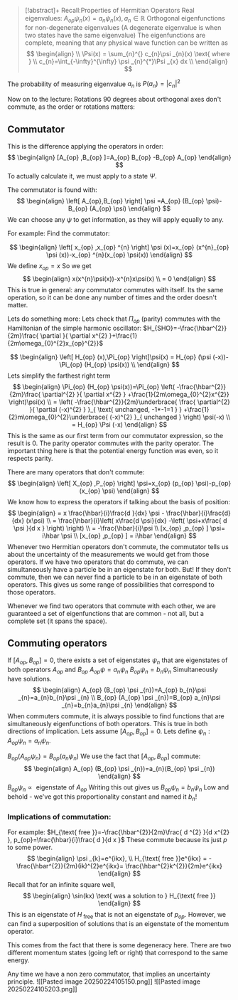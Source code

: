 
>[!abstract]+ Recall:Properties of Hermitian Operators
>Real eigenvalues: $A_{op}\psi _{n}(x)=a_{n}\psi _{n}(x), a_{n}\in \mathbb{R}^{}$
>Orthogonal eigenfunctions for non-degenerate eigenvalues
>(A degenerate eigenvalue is when two states have the same eigenvalue)
>The eigenfunctions are complete, meaning that any physical wave function can be written as 
>$$
>\begin{align}  \\
> \Psi(x) = \sum_{n}^{} c_{n}\psi _{n}(x) \text{ where } \\
>c_{n}=\int_{-\infty}^{\infty} \psi _{n}^{*}\Psi _{x} dx \\
>\end{align}
>$$


The probability of measuring eigenvalue $a_{n}$ is $P(a_{n})=\lvert c_{n} \rvert^{2}$

Now on to the lecture:
Rotations 90 degrees about orthogonal axes don't commute, as the order or rotations matters:


## Commutator
This is the difference applying the operators in order:
$$
\begin{align}
[A_{op}  ,B_{op}  ]=A_{op}  B_{op}  -B_{op}  A_{op}  
\end{align}
$$
To actually calculate it, we must apply to a state $\Psi$.

The commutator is found with:
$$
\begin{align}
\left[ A_{op},B_{op} \right] \psi =A_{op} (B_{op} \psi)-B_{op} (A_{op} \psi)
\end{align}
$$
We can choose any $\psi$ to get information, as they will apply equally to any.

For example:
Find the commutator:

$$
\begin{align}
\left[ x_{op} ,x_{op} ^{n} \right] \psi (x)=x_{op} (x^{n}_{op} \psi (x))-x_{op} ^{n}(x_{op} \psi(x))
\end{align}
$$
We define $x_{op}=x$
So we get
$$
\begin{align}
x(x^{n}\psi(x))-x^{n}x\psi(x) \\
= 0
\end{align}
$$
This is true in general: any commutator commutes with itself. Its the same operation, so it can be done any number of times and the order doesn't matter.

Lets do something more: Lets check that $\Pi_{op}$ (parity) commutes with the Hamiltonian of the simple harmonic oscillator: 
$H_{SHO}=-\frac{\hbar^{2}}{2m}\frac{ \partial  }{ \partial x^{2} }+\frac{1}{2m\omega_{0}^{2}x_{op}^{2}}$

$$
\begin{align}
\left[ H_{op} (x),\Pi_{op}  \right]\psi(x) = H_{op} (\psi (-x))-\Pi_{op} (H_{op} \psi(x)) \\
\end{align}
$$
Lets simplify the farthest right term 
$$
\begin{align}
\Pi_{op} (H_{op} \psi(x))=\Pi_{op} \left( -\frac{\hbar^{2}}{2m}\frac{ \partial^{2} }{ \partial x^{2} } +\frac{1}{2m\omega_{0}^{2}x^{2}} \right)\psi(x) \\
= \left( -\frac{\hbar^{2}}{2m}\underbrace{ \frac{ \partial^{2} }{ \partial (-x)^{2} } }_{ \text{ unchanged, -1*-1=1 } } +\frac{1}{2}m\omega_{0}^{2}\underbrace{ (-x)^{2} }_{ unchanged } \right) \psi(-x) \\
= H_{op} \Psi (-x)
\end{align}
$$
This is the same as our first term from our commutator expression, so the result is 0. The parity operator commutes with the parity operator. The important thing here is that the potential energy function was even, so it respects parity. 

There are many operators that don't commute:
$$
\begin{align}
\left[ X_{op} ,P_{op}  \right] \psi=x_{op} (p_{op} \psi)-p_{op} (x_{op} \psi)
\end{align}
$$
We know how to express the operators if talking about the basis of position:
$$
\begin{align}
= x \frac{\hbar}{i}\frac{d }{dx} \psi - \frac{\hbar}{i}\frac{d}{dx} (x\psi) \\
= \frac{\hbar}{i}\left( x\frac{d \psi}{dx} -\left( \psi+x\frac{ d \psi }{d x }  \right) \right) \\
= -\frac{\hbar}{i}\psi \\
[x_{op} ,p_{op} ] \psi= i\hbar \psi \\
[x_{op} ,p_{op} ] = i\hbar
\end{align}
$$
Whenever two Hermitian operators don't commute, the commutator tells us about the uncertainty of the measurements we would get from those operators. If we have two operators that do commute, we can simultaneously have a particle be in an eigenstate for both. But! If they don't commute, then we can never find a particle to be in an eigenstate of both operators. This gives us some range of possibilities that correspond to those operators.

Whenever we find two operators that commute with each other, we are guaranteed a set of eigenfunctions that are common - not all, but a complete set (it spans the space).

## Commuting operators
If $[A_{op},B_{op}]=0,$ there exists a set of eigenstates $\psi _{n}$ that are eigenstates of both operators $A_{op}\text{ and } B_{op}$
$A_{op}\psi=a_{n}\psi _{n}$
$B_{op}\psi _{n}=b_{n}\psi _{n}$
Simultaneously have solutions.
$$
\begin{align}
A_{op} (B_{op} \psi _{n})=A_{op} b_{n}\psi _{n}=a_{n}b_{n}\psi _{n} \\
B_{op} (A_{op} \psi _{n})=B_{op} a_{n}\psi _{n}=b_{n}a_{n}\psi _{n}
\end{align}
$$
 When commuters commute, it is always possible to find functions that are simultaneously eigenfunctions of both operators. This is true in both directions of implication.
Lets assume $[A_{op},B_{op}]=0$. Lets define $\psi _{n}:A_{op}\psi _{n}=a_{n}\psi _{n}$.

$B_{op}(A_{op}\psi _{n})=B_{op}(a_{n}\psi _{n})$
We use the fact that $[A_{op},B_{op}]$ commute:
$$
\begin{align}
A_{op} (B_{op} \psi _{n})=a_{n}(B_{op} \psi _{n})
\end{align}
$$
$B_{op}\psi _{n}\propto \text{ eigenstate of  } A_{op}$
Writing this out gives us
$B_{op}\psi _{n}=b_{n}\psi _{n}$
Low and behold - we've got this proportionality constant and named it $b_{n}$!




### Implications of commutation:
For example: 
$H_{\text{ free }}=-\frac{\hbar^{2}}{2m}\frac{ d ^{2} }{d x^{2} }, p_{op}=\frac{\hbar}{i}\frac{ d  }{d x }$
These commute because its just $p$ to some power. 
$$
\begin{align}
\psi _{k}=e^{ikx},  \\
H_{\text{ free }}e^{ikx} = -\frac{\hbar^{2}}{2m}(ik)^{2}e^{ikx}= \frac{\hbar^{2}k^{2}}{2m}e^{ikx}
\end{align}
$$
Recall that for an infinite square well,
$$
\begin{align}
\sin(kx) \text{ was a solution to } H_{\text{ free }}
\end{align}
$$
This is an eigenstate of $H_{\text{ free }}$ that is not an eigenstate of $p_{op}$. However, we can find a superposition of solutions that is an eigenstate of the momentum operator. 

This comes from the fact that there is some degeneracy here. There are two different momentum states (going left or right) that correspond to the same energy. 

Any time we have a non zero commutator, that implies an uncertainty principle. 
![[Pasted image 20250224105150.png]]
![[Pasted image 20250224105203.png]]
